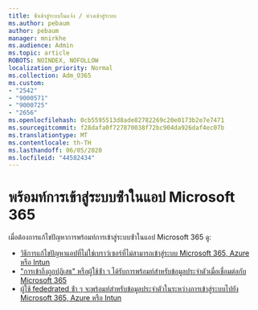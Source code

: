 ```yaml
---
title: ซ้ําเข้าสู่ระบบในแจ้ง / ห่วงเข้าสู่ระบบ
ms.author: pebaum
author: pebaum
manager: mnirkhe
ms.audience: Admin
ms.topic: article
ROBOTS: NOINDEX, NOFOLLOW
localization_priority: Normal
ms.collection: Adm_O365
ms.custom:
- "2542"
- "9000571"
- "9000725"
- "2656"
ms.openlocfilehash: 0cb5595513d8ade82782269c20e0173b2e7e7471
ms.sourcegitcommit: f28dafa0f727870038f72bc904da926daf4ec07b
ms.translationtype: MT
ms.contentlocale: th-TH
ms.lasthandoff: 06/05/2020
ms.locfileid: "44582434"
---
```

# <a name="repeated-sign-in-prompts-in-microsoft-365-apps"></a>พร้อมท์การเข้าสู่ระบบซ้ําในแอป Microsoft 365

เมื่อต้องการแก้ไขปัญหาการพร้อมท์การเข้าสู่ระบบซ้ําในแอป Microsoft 365 ดู:

- [วิธีการแก้ไขปัญหาแอปที่ไม่ใช่เบราว์เซอร์ที่ไม่สามารถเข้าสู่ระบบ Microsoft 365, Azure หรือ Intun](https://support.office.com/article/how-to-troubleshoot-non-browser-apps-that-can-t-sign-in-to-office-365-azure-or-intune-3ba1b268-66f6-462c-b0e5-070f5c2603c1)
- ["การเข้าถึงถูกปฏิเสธ" หรือผู้ใช้ซ้ํา ๆ ได้รับการพร้อมท์สําหรับข้อมูลประจําตัวเมื่อเชื่อมต่อกับ Microsoft 365](https://docs.microsoft.com/office365/troubleshoot/security/access-denied-when-connect-to-office-365)
- [ผู้ใช้ fededrated ซ้ํา ๆ จะพร้อมท์สําหรับข้อมูลประจําตัวในระหว่างการเข้าสู่ระบบไปยัง Microsoft 365, Azure หรือ Intun](https://docs.microsoft.com/office365/troubleshoot/authentication/federated-user-repeatedly-prompted-for-credentials)

